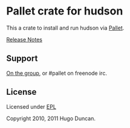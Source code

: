 # Pallet crate for hudson

This a crate to install and run hudson via [Pallet](http://pallet.github.com/pallet).

[Release Notes](https://github.com/pallet/hudson-crate/blob/master/ReleaseNotes.md)

## Support

[On the group](http://groups.google.com/group/pallet-clj), or #pallet on freenode irc.

## License

Licensed under [EPL](http://www.eclipse.org/legal/epl-v10.html)

Copyright 2010, 2011 Hugo Duncan.

